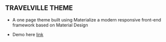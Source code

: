 ## TRAVELVILLE THEME
- A one page theme built using Materialize a modern responsive front-end framework based on Material Design

- Demo here [link](https://muhwezideo.github.io/TravelVille-theme/)
